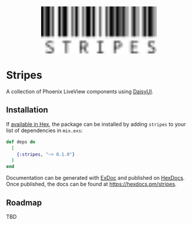 <p align="center">
  <img src="logo.svg" alt="Logo" height="128">
</p>

# Stripes

<!-- MDOC -->

A collection of Phoenix LiveView components using [DaisyUI](https://daisyui.com).


## Installation

If [available in Hex](https://hex.pm/docs/publish), the package can be installed
by adding `stripes` to your list of dependencies in `mix.exs`:

```elixir
def deps do
  [
    {:stripes, "~> 0.1.0"}
  ]
end
```

Documentation can be generated with [ExDoc](https://github.com/elixir-lang/ex_doc)
and published on [HexDocs](https://hexdocs.pm). Once published, the docs can
be found at <https://hexdocs.pm/stripes>.

## Roadmap

TBD
